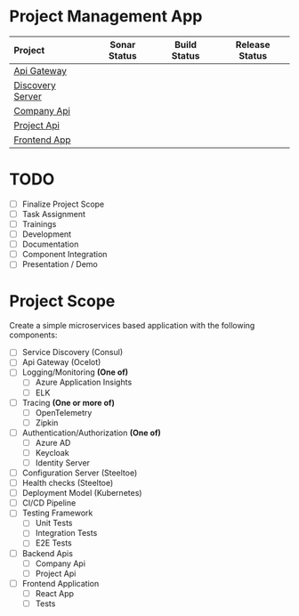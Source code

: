 # Project Management App

| Project                                                                                  | Sonar Status | Build Status | Release Status |
|:-----------------------------------------------------------------------------------------|:------------:|:------------:|:--------------:|
| [Api Gateway](https://github.com/afroze9/dotnet-projectmanagement-api-gateway)           |              |              |                |
| [Discovery Server](https://github.com/afroze9/dotnet-projectmanagement-discovery-server) |              |              |                |
| [Company Api](https://github.com/afroze9/dotnet-projectmanagement-company-api)           |              |              |                |
| [Project Api](https://github.com/afroze9/dotnet-projectmanagement-project-api)           |              |              |                |
| [Frontend App](https://github.com/afroze9/dotnet-projectmanagement-frontend-app)         |              |              |                |


# TODO
* [ ] Finalize Project Scope
* [ ] Task Assignment
* [ ] Trainings
* [ ] Development
* [ ] Documentation
* [ ] Component Integration
* [ ] Presentation / Demo

# Project Scope
Create a simple microservices based application with the following components:
* [ ] Service Discovery (Consul)
* [ ] Api Gateway (Ocelot)
* [ ] Logging/Monitoring **(One of)**
  * [ ] Azure Application Insights
  * [ ] ELK
* [ ] Tracing **(One or more of)**
  * [ ] OpenTelemetry
  * [ ] Zipkin
* [ ] Authentication/Authorization **(One of)**
  * [ ] Azure AD
  * [ ] Keycloak
  * [ ] Identity Server
* [ ] Configuration Server (Steeltoe)
* [ ] Health checks (Steeltoe)
* [ ] Deployment Model (Kubernetes)
* [ ] CI/CD Pipeline
* [ ] Testing Framework
  * [ ] Unit Tests
  * [ ] Integration Tests
  * [ ] E2E Tests
* [ ] Backend Apis
  * [ ] Company Api
  * [ ] Project Api
* [ ] Frontend Application
  * [ ] React App
  * [ ] Tests
